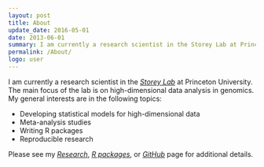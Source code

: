 ```yaml
---
layout: post
title: About
update_date: 2016-05-01
date: 2013-06-01
summary: I am currently a research scientist in the Storey Lab at Princeton University.
permalink: /About/
logo: user
---
```


I am currently a research scientist in the [_Storey Lab_][4] at Princeton University. The main focus of the lab is on high-dimensional data analysis in genomics. My general interests are in the following topics:

  * Developing statistical models for high-dimensional data 
  * Meta-analysis studies
  * Writing R packages
  * Reproducible research

Please see my [_Research_][3], [_R packages_][1], or [_GitHub_][6] page for additional details.

[1]: http://ajbass.github.io/Software
[2]: http://ajbass.github.io/andrewbass_cv.pdf
[3]: http://ajbass.github.io/Research
[4]: http://www.genomine.org/
[5]: http://lsi.princeton.edu/qcbgraduate/people/students-directory-tabular
[6]: http://github.com/ajbass
[7]: http://master.bioconductor.org/packages/release/bioc/html/edge.html
[8]: http://master.bioconductor.org/packages/release/bioc/html/biobroom.html
[9]: http://www.bioconductor.org/packages/release/bioc/html/qvalue.html
[10]: http://qvalue.princeton.edu/
[11]: http://master.bioconductor.org/packages/release/bioc/html/subSeq.html

